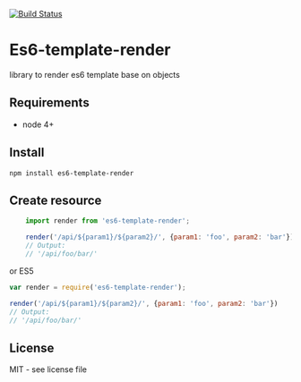 [![Build Status](https://travis-ci.org/guillaumevincent/es6-template-render.svg?branch=master)](https://travis-ci.org/guillaumevincent/es6-template-render)

# Es6-template-render

library to render es6 template base on objects

## Requirements

  * node 4+

## Install

    npm install es6-template-render
  
## Create resource

```js
    import render from 'es6-template-render';

    render('/api/${param1}/${param2}/', {param1: 'foo', param2: 'bar'})
    // Output:
    // '/api/foo/bar/'
```

or ES5

```js
var render = require('es6-template-render');

render('/api/${param1}/${param2}/', {param1: 'foo', param2: 'bar'})
// Output:
// '/api/foo/bar/'
```

## License

MIT - see license file
